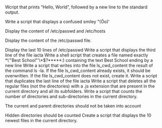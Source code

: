 Wcript that prints “Hello, World”, followed by a new line to the standard output.

Write a script that displays a confused smiley "(Ôo)'                                                                                   

Display the content of /etc/passwd and /etc/hosts                                                                                       

Display the content of the /etc/passwd file.                                                                                            

Display the last 10 lines of /etc/passwd 
Write a script that displays the third line of the file iacta
Write a shell script that creates a file named exactly \*\\'"Best School"\'\\*$\?\*\*\*\*\*:) containing the text Best School ending by a new line
Write a script that writes into the file ls_cwd_content the result of the command ls -la. If the file ls_cwd_content already exists, it should be overwritten. If the file ls_cwd_content does not exist, create it.
Write a script that duplicates the last line of the file iacta
Write a script that deletes all the regular files (not the directories) with a .js extension that are present in the current directory and all its subfolders.
Write a script that counts the number of directories and sub-directories in the current directory.



The current and parent directories should not be taken into account

Hidden directories should be counted
Create a script that displays the 10 newest files in the current directory.